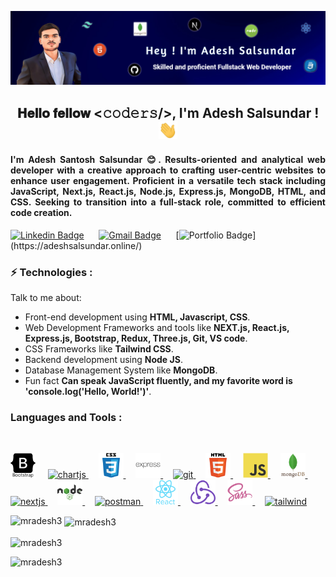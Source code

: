 ![Logo](./github-2.png)

<h2 align="center"> 𝐇𝐞𝐥𝐥𝐨 𝐟𝐞𝐥𝐥𝐨𝐰 <𝚌𝚘𝚍𝚎𝚛𝚜/>, I'm Adesh Salsundar ! <img src="https://raw.githubusercontent.com/ABSphreak/ABSphreak/master/gifs/Hi.gif" width="30px"></h2>

<h4 align="justify">I'm Adesh Santosh Salsundar 😊. Results-oriented and analytical web developer with a creative approach to crafting user-centric websites to enhance
user engagement. Proficient in a versatile tech stack including JavaScript, Next.js, React.js, Node.js, Express.js,
MongoDB, HTML, and CSS. Seeking to transition into a full-stack role, committed to efficient code creation.</h4>

[![Linkedin Badge](https://img.shields.io/badge/-adesh_salsundar-blue?style=flat-square&logo=Linkedin&logoColor=white&link=https://www.linkedin.com/in/adesh-salsundar-a73b4121a/)](https://www.linkedin.com/in/adesh-salsundar-a73b4121a/) &nbsp;&nbsp;&nbsp;&nbsp;
[![Gmail Badge](https://img.shields.io/badge/-adeshsalsundar1713@gmail.com-c14438?style=flat-square&logo=Gmail&logoColor=white&link=mailto:adeshsalsundar1713@gmail.com)](mailto:adeshsalsundar1713@gmail.com) &nbsp;&nbsp;&nbsp;&nbsp;
[![Portfolio Badge](https://img.shields.io/badge/Portfolio-%F0%9F%9A%80-9cf?style=flat-square&logo=rocket&link=[https://your-portfolio-url.com](https://adeshsalsundar.online/))](https://adeshsalsundar.online/)





<h3 align="left">⚡ Technologies : </h3>

Talk to me about:
- Front-end development using **HTML, Javascript, CSS**.
- Web Development Frameworks and tools like **NEXT.js, React.js, Express.js, Bootstrap, Redux, Three.js, Git, VS code**.
- CSS Frameworks like **Tailwind CSS**.
- Backend development using **Node JS**.
- Database Management System like **MongoDB**.
- Fun fact **Can speak JavaScript fluently, and my favorite word is 'console.log('Hello, World!')'**.
  
<h3 align="left">Languages and Tools : </h3> 
<br>
<p align="left"> 
<a href="https://getbootstrap.com" target="_blank" rel="noreferrer" style="text-decoration: none"> <img src="https://raw.githubusercontent.com/devicons/devicon/master/icons/bootstrap/bootstrap-plain-wordmark.svg" alt="bootstrap" width="40" height="40"/> </a> &nbsp;&nbsp;&nbsp;
<a href="https://www.chartjs.org" target="_blank" rel="noreferrer"> <img src="https://www.chartjs.org/media/logo-title.svg" alt="chartjs" width="40" height="40"/> </a> &nbsp;&nbsp;&nbsp;
<a href="https://www.w3schools.com/css/" target="_blank" rel="noreferrer"> <img src="https://raw.githubusercontent.com/devicons/devicon/master/icons/css3/css3-original-wordmark.svg" alt="css3" width="40" height="40"/> </a> &nbsp;&nbsp;&nbsp;
<a href="https://expressjs.com" target="_blank" rel="noreferrer"> <img src="https://raw.githubusercontent.com/devicons/devicon/master/icons/express/express-original-wordmark.svg" alt="express" width="40" height="40"/> </a> &nbsp;&nbsp;&nbsp;
<a href="https://git-scm.com/" target="_blank" rel="noreferrer"> <img src="https://www.vectorlogo.zone/logos/git-scm/git-scm-icon.svg" alt="git" width="40" height="40"/> </a> &nbsp;&nbsp;&nbsp;
<a href="https://www.w3.org/html/" target="_blank" rel="noreferrer"> <img src="https://raw.githubusercontent.com/devicons/devicon/master/icons/html5/html5-original-wordmark.svg" alt="html5" width="40" height="40"/> </a> &nbsp;&nbsp;&nbsp;
<a href="https://developer.mozilla.org/en-US/docs/Web/JavaScript" target="_blank" rel="noreferrer"> <img src="https://raw.githubusercontent.com/devicons/devicon/master/icons/javascript/javascript-original.svg" alt="javascript" width="40" height="40"/> </a> &nbsp;&nbsp;&nbsp;
<a href="https://www.mongodb.com/" target="_blank" rel="noreferrer"> <img src="https://raw.githubusercontent.com/devicons/devicon/master/icons/mongodb/mongodb-original-wordmark.svg" alt="mongodb" width="40" height="40"/> </a> &nbsp;&nbsp;&nbsp;
<a href="https://nextjs.org/" target="_blank" rel="noreferrer"> <img src="https://cdn.worldvectorlogo.com/logos/nextjs-2.svg" alt="nextjs" width="40" height="40"/> </a> &nbsp;&nbsp;&nbsp;
<a href="https://nodejs.org" target="_blank" rel="noreferrer"> <img src="https://raw.githubusercontent.com/devicons/devicon/master/icons/nodejs/nodejs-original-wordmark.svg" alt="nodejs" width="40" height="40"/> </a> &nbsp;&nbsp;&nbsp;
<a href="https://postman.com" target="_blank" rel="noreferrer"> <img src="https://www.vectorlogo.zone/logos/getpostman/getpostman-icon.svg" alt="postman" width="40" height="40"/> </a> &nbsp;&nbsp;&nbsp;
<a href="https://reactjs.org/" target="_blank" rel="noreferrer"> <img src="https://raw.githubusercontent.com/devicons/devicon/master/icons/react/react-original-wordmark.svg" alt="react" width="40" height="40"/> </a> &nbsp;&nbsp;&nbsp;
<a href="https://redux.js.org" target="_blank" rel="noreferrer"> <img src="https://raw.githubusercontent.com/devicons/devicon/master/icons/redux/redux-original.svg" alt="redux" width="40" height="40"/> </a> &nbsp;&nbsp;&nbsp;
<a href="https://sass-lang.com" target="_blank" rel="noreferrer"> <img src="https://raw.githubusercontent.com/devicons/devicon/master/icons/sass/sass-original.svg" alt="sass" width="40" height="40"/> </a> &nbsp;&nbsp;&nbsp;
<a href="https://tailwindcss.com/" target="_blank" rel="noreferrer"> <img src="https://www.vectorlogo.zone/logos/tailwindcss/tailwindcss-icon.svg" alt="tailwind" width="40" height="40"/> </a> </p>


<p><img align="left" src="https://github-readme-stats.vercel.app/api/top-langs?username=mradesh3&show_icons=true&locale=en&layout=compact" alt="mradesh3" /></p>

<p>&nbsp;<img align="center" src="https://github-readme-stats.vercel.app/api?username=mradesh3&show_icons=true&locale=en" alt="mradesh3" /></p>

<p><img align="center" src="https://github-readme-streak-stats.herokuapp.com/?user=mradesh3&" alt="mradesh3" /></p>

<p align="left"> <img src="https://komarev.com/ghpvc/?username=mradesh3&label=Profile%20views&color=0e75b6&style=flat" alt="mradesh3" /> </p>
